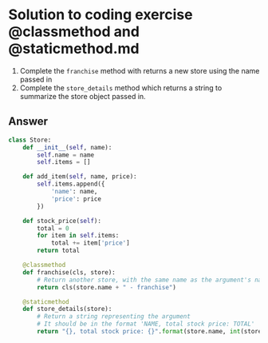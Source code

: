 # Solution to coding exercise @classmethod and @staticmethod.md

1. Complete the `franchise` method with returns a new store using the name passed in
2. Complete the `store_details` method which returns a string to summarize the store object passed in.

## Answer

```py
class Store:
    def __init__(self, name):
        self.name = name
        self.items = []

    def add_item(self, name, price):
        self.items.append({
            'name': name,
            'price': price
        })

    def stock_price(self):
        total = 0
        for item in self.items:
            total += item['price']
        return total

    @classmethod
    def franchise(cls, store):
        # Return another store, with the same name as the argument's name, plus " - franchise"
        return cls(store.name + " - franchise")

    @staticmethod
    def store_details(store):
        # Return a string representing the argument
        # It should be in the format 'NAME, total stock price: TOTAL'
        return "{}, total stock price: {}".format(store.name, int(store.stock_price()))
```

